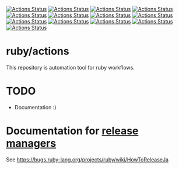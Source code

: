 [![Actions Status](https://github.com/ruby/actions/workflows/coverage/badge.svg)](https://github.com/ruby/actions/actions?query=workflow%3A"coverage")
[![Actions Status](https://github.com/ruby/actions/workflows/doxygen/badge.svg)](https://github.com/ruby/actions/actions?query=workflow%3A"doxygen")
[![Actions Status](https://github.com/ruby/actions/workflows/Make%20draft%20release%20package/badge.svg)](https://github.com/ruby/actions/actions?query=workflow%3A"Make+draft+release+package")
[![Actions Status](https://github.com/ruby/actions/workflows/Remove%20pub%2Ftmp%2Fruby-*/badge.svg)](https://github.com/ruby/actions/actions?query=workflow%3A"Remove+pub/tmp/ruby-*")
[![Actions Status](https://github.com/ruby/actions/workflows/snapshot-master/badge.svg)](https://github.com/ruby/actions/actions?query=workflow%3A"snapshot-master")
[![Actions Status](https://github.com/ruby/actions/workflows/snapshot-ruby_2_4/badge.svg)](https://github.com/ruby/actions/actions?query=workflow%3A"snapshot-ruby_2_4")
[![Actions Status](https://github.com/ruby/actions/workflows/snapshot-ruby_2_5/badge.svg)](https://github.com/ruby/actions/actions?query=workflow%3A"snapshot-ruby_2_5")
[![Actions Status](https://github.com/ruby/actions/workflows/snapshot-ruby_2_6/badge.svg)](https://github.com/ruby/actions/actions?query=workflow%3A"snapshot-ruby_2_6")
[![Actions Status](https://github.com/ruby/actions/workflows/snapshot-ruby_2_7/badge.svg)](https://github.com/ruby/actions/actions?query=workflow%3A"snapshot-ruby_2_7")
[![Actions Status](https://github.com/ruby/actions/workflows/snapshot-master/badge.svg)](https://github.com/ruby/actions/actions?query=workflow%3A"snapshot-master")
[![Actions Status](https://github.com/ruby/actions/workflows/snapshot/badge.svg)](https://github.com/ruby/actions/actions?query=workflow%3A"snapshot")
[![Actions Status](https://github.com/ruby/actions/workflows/stable-snapshot/badge.svg)](https://github.com/ruby/actions/actions?query=workflow%3A"stable-snapshot")
[![Actions Status](https://github.com/ruby/actions/workflows/update_index/badge.svg)](https://github.com/ruby/actions/actions?query=workflow%3A"update_index")

# ruby/actions

This repository is automation tool for ruby workflows.

# TODO

* Documentation :)

# Documentation for [release managers](https://bugs.ruby-lang.org/projects/ruby/wiki/ReleaseEngineering)

See <https://bugs.ruby-lang.org/projects/ruby/wiki/HowToReleaseJa>
